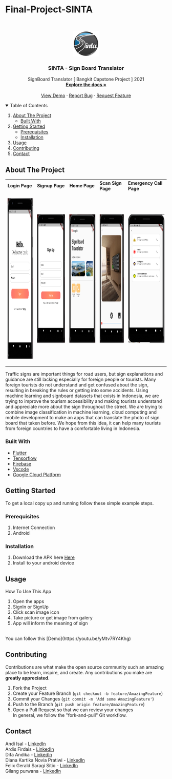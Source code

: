 # Final-Project-SINTA




<!-- PROJECT LOGO -->
<br />
<p align="center">
  <a href="https://github.com/othneildrew/Best-README-Template">
    <img src="images/sinta_logo.png" alt="Logo" width="80" height="80">
  </a>

  <h3 align="center">SINTA - Sign Board Translator</h3>

  <p align="center">
    SignBoard Translator [ Bangkit Capstone Project ] 2021
    <br />
    <a href="https://github.com/difaandika/Final-Project-SINTA"><strong>Explore the docs »</strong></a>
    <br />
    <br />
    <a href="https://youtu.be/yMtv7RY4Khg">View Demo</a>
    ·
    <a href="https://github.com/difaandika/Final-Project-SINTA">Report Bug</a>
    ·
    <a href="https://github.com/difaandika/Final-Project-SINTA">Request Feature</a>
  </p>
</p>



<!-- TABLE OF CONTENTS -->
<details open="open">
  <summary>Table of Contents</summary>
  <ol>
    <li>
      <a href="#about-the-project">About The Project</a>
      <ul>
        <li><a href="#built-with">Built With</a></li>
      </ul>
    </li>
    <li>
      <a href="#getting-started">Getting Started</a>
      <ul>
        <li><a href="#prerequisites">Prerequisites</a></li>
        <li><a href="#installation">Installation</a></li>
      </ul>
    </li>
    <li><a href="#usage">Usage</a></li>
    <li><a href="#contributing">Contributing</a></li>   
    <li><a href="#contact">Contact</a></li>
    
  </ol>
</details>



<!-- ABOUT THE PROJECT -->
## About The Project

<table>
    <tr>
        <td><strong>     Login Page          </strong></td>
        <td><strong>  Signup Page     </strong></td>
      <td> <strong>      Home Page</strong> </td>
      <td> <strong>      Scan Sign Page</strong> </td>
      <td> <strong>      Emergency Call Page</strong> </td>
    </tr>
    <tr>
        <td>
          <span>&nbsp;&nbsp;&nbsp;&nbsp;&nbsp;&nbsp;&nbsp;&nbsp;</span>
          <img src="images/4.PNG" alt="Logo" width="350" height="500">
          <span>&nbsp;&nbsp;&nbsp;&nbsp;&nbsp;&nbsp;&nbsp;&nbsp;</span>
        </td>
        <td>
          <span>&nbsp;&nbsp;&nbsp;&nbsp;&nbsp;&nbsp;&nbsp;&nbsp;</span>
          <img src="images/5.PNG" alt="Logo" width="350" height="400">
          <span>&nbsp;&nbsp;&nbsp;&nbsp;&nbsp;&nbsp;&nbsp;&nbsp;</span>
      </td>
      <td>
        <span>&nbsp;&nbsp;&nbsp;&nbsp;&nbsp;&nbsp;&nbsp;&nbsp;</span>
        <img src="images/3.PNG" alt="Logo" width="350" height="400">
        <span>&nbsp;&nbsp;&nbsp;&nbsp;&nbsp;&nbsp;&nbsp;&nbsp;</span>
      </td>
      <td>
        <span>&nbsp;&nbsp;&nbsp;&nbsp;&nbsp;&nbsp;&nbsp;&nbsp;</span>
        <img src="images/6.PNG" alt="Logo" width="350" height="400">
        <span>&nbsp;&nbsp;&nbsp;&nbsp;&nbsp;&nbsp;&nbsp;&nbsp;</span>
      </td>
     <td>
          <span>&nbsp;&nbsp;&nbsp;&nbsp;&nbsp;&nbsp;&nbsp;&nbsp;</span>
          <img src="images/2.PNG" alt="Logo" width="350" height="400">
          <span>&nbsp;&nbsp;&nbsp;&nbsp;&nbsp;&nbsp;&nbsp;&nbsp;</span>
        </td>
    </tr>
</table>

Traffic signs are important things for road users, but sign explanations and guidance are still lacking especially for foreign people or tourists. Many foreign tourists do not understand and get confused about the sign, resulting in breaking the rules or getting into some accidents. Using machine learning and signboard datasets that exists in Indonesia, we are trying to improve the tourism accessibility and making tourists understand and appreciate more about the sign throughout the street. We are trying to combine image classification in machine learning, cloud computing and mobile development to make an apps that can translate the photo of sign board that taken before. We hope from this idea, it can help many tourists from foreign countries to have a comfortable living in Indonesia.


### Built With

* [Flutter](https://flutter.dev/)
* [Tensorflow](https://www.tensorflow.org/)
* [Firebase](https://firebase.google.com/)
* [Vscode](https://code.visualstudio.com/)
* [Google Cloud Platform](https://cloud.google.com/)

<!-- GETTING STARTED -->
## Getting Started

To get a local copy up and running follow these simple example steps.

### Prerequisites

1. Internet Connection
2. Android 

### Installation

1. Download the APK here [Here](https://drive.google.com/drive/folders/1tgjpaiEPH3_YicK0TX00RcQ1-9RRwMiI?usp=sharing)
2. Install to your android device


<!-- USAGE EXAMPLES -->
## Usage

How To Use This App

1. Open the apps
2. SignIn or SignUp 
3. Click scan image icon
4. Take picture or get image from galery
5. App will inform the meaning of sign 
<br>
You can follow this [Demo](https://youtu.be/yMtv7RY4Khg)


<!-- CONTRIBUTING -->
## Contributing

Contributions are what make the open source community such an amazing place to be learn, inspire, and create. Any contributions you make are **greatly appreciated**.

1. Fork the Project
2. Create your Feature Branch (`git checkout -b feature/AmazingFeature`)
3. Commit your Changes (`git commit -m 'Add some AmazingFeature'`)
4. Push to the Branch (`git push origin feature/AmazingFeature`)
5. Open a Pull Request so that we can review your changes <br>
In general, we follow the "fork-and-pull" Git workflow.


<!-- CONTACT -->
## Contact

Andi Isal - [LinkedIn](https://www.linkedin.com/in/andi-isal-525367207/) <br>
Ardis Firdais - [LinkedIn](https://www.linkedin.com/in/ardisfirdais) <br>
Difa Andika - [LinkedIn](https://www.linkedin.com/in/difa-andika) <br>
Diana Kartika Novia Pratiwi - [LinkedIn](https://www.linkedin.com/in/diana-kartika-novia-pratiwi-157829178) <br>
Felix Gerald Saragi Sitio - [LinkedIn](https://www.linkedin.com/in/felix-gerald-saragi-sitio-397392153/) <br>
Gilang purwana - [LinkedIn](https://www.linkedin.com/in/difa-andika) <br>





